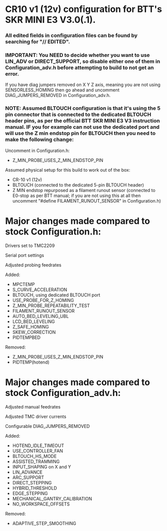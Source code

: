 # CR10 v1 (12v) configuration for BTT's SKR MINI E3 V3.0(.1).

### All edited fields in configuration files can be found by searching for "// EDITED".

### IMPORTANT: You NEED to decide whether you want to use LIN_ADV or DIRECT_SUPPORT, so disable either one of them in Configuration_adv.h before attempting to build to not get an error.

If you have diag jumpers removed on X Y Z axis, meaning you are not using SENSORLESS_HOMING then go ahead and uncomment DIAG_JUMPERS_REMOVED in Configuration_adv.h.

### NOTE: Assumed BLTOUCH configuration is that it's using the 5 pin connector that is connected to the dedicated BLTOUCH header pins, as per the official BTT SKR MINI E3 V3 instruction manual. IF you for example can not use the dedicated port and will use the Z min endstop pin for BLTOUCH then you need to make the following change:

Uncomment in Configuration.h:

+ Z_MIN_PROBE_USES_Z_MIN_ENDSTOP_PIN

Assumed physical setup for this build to work out of the box:

+ CR-10 v1 (12v)
+ BLTOUCH (connected to the dedicated 5-pin BLTOUCH header)
+ Z MIN endstop repurposed as a filament runout sensor (connected to E0-stop as per BTT manual; if you are not using this at all then uncomment "#define FILAMENT_RUNOUT_SENSOR" in Configuration.h)

# Major changes made compared to stock Configuration.h:

Drivers set to TMC2209

Serial port settings

Adjusted probing feedrates

Added:
+ MPCTEMP
+ S_CURVE_ACCELERATION
+ BLTOUCH, using dedicated BLTOUCH port
+ USE_PROBE_FOR_Z_HOMING
+ Z_MIN_PROBE_REPEATABILITY_TEST
+ FILAMENT_RUNOUT_SENSOR
+ AUTO_BED_LEVELING_UBL
+ LCD_BED_LEVELING
+ Z_SAFE_HOMING
+ SKEW_CORRECTION
+ PIDTEMPBED
  
Removed:
- Z_MIN_PROBE_USES_Z_MIN_ENDSTOP_PIN
- PIDTEMP(hotend)

# Major changes made compared to stock Configuration_adv.h:

Adjusted manual feedrates

Adjusted TMC driver currents

Configurable DIAG_JUMPERS_REMOVED

Added:
+ HOTEND_IDLE_TIMEOUT
+ USE_CONTROLLER_FAN
+ BLTOUCH_HS_MODE
+ ASSISTED_TRAMMING
+ INPUT_SHAPING on X and Y
+ LIN_ADVANCE
+ ARC_SUPPORT
+ DIRECT_STEPPING
+ HYBRID_THRESHOLD
+ EDGE_STEPPING
+ MECHANICAL_GANTRY_CALIBRATION
+ NO_WORKSPACE_OFFSETS

Removed:
- ADAPTIVE_STEP_SMOOTHING
